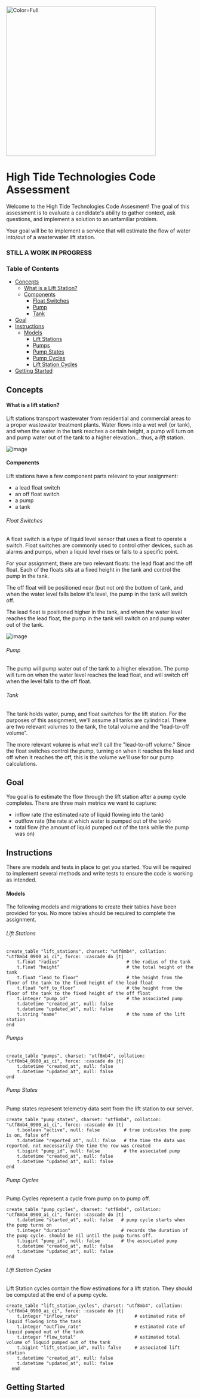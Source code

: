 
<img width="400" alt="Color=Full" src="https://github.com/HighTideTechnologies/htt-interview/assets/55821525/1785501d-da4a-4b3a-a164-2af33f6ab360">

# High Tide Technologies Code Assessment

Welcome to the High Tide Technologies Code Assesment! The goal of this assessment is to evaluate a candidate's ability to gather context, ask questions, and implement a solution to an unfamiliar problem.

Your goal will be to implement a service that will estimate the flow of water into/out of a wasterwater lift station.

### STILL A WORK IN PROGRESS

### Table of Contents
- [Concepts](https://github.com/HighTideTechnologies/htt-interview?tab=readme-ov-file#concepts)
    - [What is a Lift Station?](https://github.com/HighTideTechnologies/htt-interview?tab=readme-ov-file#what-is-a-lift-station)
    - [Components](https://github.com/HighTideTechnologies/htt-interview?tab=readme-ov-file#components)
        - [Float Switches](https://github.com/HighTideTechnologies/htt-interview?tab=readme-ov-file#float-switches)
        - [Pump](https://github.com/HighTideTechnologies/htt-interview?tab=readme-ov-file#pump)
        - [Tank](https://github.com/HighTideTechnologies/htt-interview?tab=readme-ov-file#tank)
- [Goal](https://github.com/HighTideTechnologies/htt-interview?tab=readme-ov-file#goal)
- [Instructions](https://github.com/HighTideTechnologies/htt-interview?tab=readme-ov-file#instructions)
    - [Models](https://github.com/HighTideTechnologies/htt-interview?tab=readme-ov-file#models)
        - [Lift Stations](https://github.com/HighTideTechnologies/htt-interview?tab=readme-ov-file#lift-stations)
        - [Pumps](https://github.com/HighTideTechnologies/htt-interview?tab=readme-ov-file#pumps)
        - [Pump States](https://github.com/HighTideTechnologies/htt-interview?tab=readme-ov-file#pump-states)
        - [Pump Cycles](https://github.com/HighTideTechnologies/htt-interview?tab=readme-ov-file#pump-cycles)
        - [Lift Station Cycles](https://github.com/HighTideTechnologies/htt-interview?tab=readme-ov-file#lift-station-cycles)
- [Getting Started](https://github.com/HighTideTechnologies/htt-interview?tab=readme-ov-file#getting-started)

## Concepts
#### What is a lift station?
Lift stations transport wastewater from residential and commercial areas to a proper wastewater treatment plants. Water flows into a wet well (or tank), and when the water in the tank reaches a certain height, a pump will turn on and pump water out of the tank to a higher elevation... thus, a _lift_ station.

![image](https://github.com/HighTideTechnologies/htt-interview/assets/55821525/ef2e4163-fc96-4569-b162-cbe76ce2c8a7)


#### Components
Lift stations have a few component parts relevant to your assignment:

- a lead float switch
- an off float switch
- a pump
- a tank

###### Float Switches
A float switch is a type of liquid level sensor that uses a float to operate a switch. Float switches are commonly used to control other devices, such as alarms and pumps, when a liquid level rises or falls to a specific point.

For your assignment, there are two relevant floats: the lead float and the off float. Each of the floats sits at a fixed height in the tank and control the pump in the tank.

The off float will be positioned near (but not on) the bottom of tank, and when the water level falls below it's level, the pump in the tank will switch off.

The lead float is positioned higher in the tank, and when the water level reaches the lead float, the pump in the tank will switch on and pump water out of the tank.

![image](https://github.com/HighTideTechnologies/htt-interview/assets/55821525/91d0b51c-3a21-4bbd-98bd-ef7a6f5d3a19)

###### Pump
The pump will pump water out of the tank to a higher elevation. The pump will turn on when the water level reaches the lead float, and will switch off when the level falls to the off float.


###### Tank
The tank holds water, pump, and float switches for the lift station. For the purposes of this assignment, we'll assume all tanks are cylindrical. There are two relevant volumes to the tank, the total volume and the "lead-to-off volume".

The more relevant volume is what we'll call the "lead-to-off volume." Since the float switches control the pump, turning on when it reaches the lead and off when it reaches the off, this is the volume we'll use for our pump calculations.

## Goal
You goal is to estimate the flow through the lift station after a pump cycle completes. There are three main metrics we want to capture:

-  inflow rate (the estimated rate of liquid flowing into the tank)
-  outflow rate (the rate at which water is pumped out of the tank)
-  total flow (the amount of liquid pumped out of the tank while the pump was on)

## Instructions
There are models and tests in place to get you started. You will be required to implement several methods and write tests to ensure the code is working as intended.

#### Models
The following models and migrations to create their tables have been provided for you. No more tables should be required to complete the assignment.

###### Lift Stations
```
create_table "lift_stations", charset: "utf8mb4", collation: "utf8mb4_0900_ai_ci", force: :cascade do |t|
    t.float "radius"                         # the radius of the tank
    t.float "height"                         # the total height of the tank
    t.float "lead_to_floor"                  # the height from the floor of the tank to the fixed height of the lead float
    t.float "off_to_floor"                   # the height from the floor of the tank to the fixed height of the off float
    t.integer "pump_id"                      # the associated pump
    t.datetime "created_at", null: false
    t.datetime "updated_at", null: false
    t.string "name"                          # the name of the lift station
end
```

###### Pumps
```
create_table "pumps", charset: "utf8mb4", collation: "utf8mb4_0900_ai_ci", force: :cascade do |t|
    t.datetime "created_at", null: false
    t.datetime "updated_at", null: false
end
```

###### Pump States
Pump states represent telemetry data sent from the lift station to our server.
```
create_table "pump_states", charset: "utf8mb4", collation: "utf8mb4_0900_ai_ci", force: :cascade do |t|
    t.boolean "active", null: false         # true indicates the pump is on, false off
    t.datetime "reported_at", null: false   # the time the data was reported, not necessarily the time the row was created
    t.bigint "pump_id", null: false         # the associated pump
    t.datetime "created_at", null: false
    t.datetime "updated_at", null: false
end
```

###### Pump Cycles
Pump Cycles represent a cycle from pump on to pump off.
```
create_table "pump_cycles", charset: "utf8mb4", collation: "utf8mb4_0900_ai_ci", force: :cascade do |t|
    t.datetime "started_at", null: false   # pump cycle starts when the pump turns on
    t.integer "duration"                   # records the duration of the pump cycle. should be nil until the pump turns off.
    t.bigint "pump_id", null: false        # the associated pump
    t.datetime "created_at", null: false
    t.datetime "updated_at", null: false
end
```

###### Lift Station Cycles
Lift Station cycles contain the flow estimations for a lift station. They should be computed at the end of a pump cycle.
```
create_table "lift_station_cycles", charset: "utf8mb4", collation: "utf8mb4_0900_ai_ci", force: :cascade do |t|
    t.integer "inflow_rate"                     # estimated rate of liquid flowing into the tank
    t.integer "outflow_rate"                    # estimated rate of liquid pumped out of the tank
    t.integer "flow_total"                      # estimated total volume of liquid pumped out of the tank
    t.bigint "lift_station_id", null: false     # associated lift station
    t.datetime "created_at", null: false
    t.datetime "updated_at", null: false
  end
```

## Getting Started
